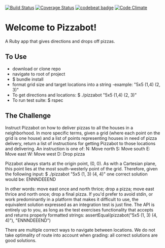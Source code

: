 [![Build Status](https://travis-ci.org/DeweyBanks/pizzabot.svg?branch=master)](https://travis-ci.org/DeweyBanks/pizzabot)
[![Coverage Status](https://coveralls.io/repos/github/DeweyBanks/pizzabot/badge.svg?branch=master)](https://coveralls.io/github/DeweyBanks/pizzabot?branch=master)
[![codebeat badge](https://codebeat.co/badges/9d19d76b-d5d0-4fcf-80aa-52eac85c2913)](https://codebeat.co/projects/github-com-deweybanks-pizzabot-master)
[![Code Climate](https://codeclimate.com/github/DeweyBanks/pizzabot/badges/gpa.svg)](https://codeclimate.com/github/DeweyBanks/pizzabot)

# Welcome to Pizzabot!
A Ruby app that gives directions and drops off pizzas.

## To Use
  - download or clone repo
  - navigate to root of project
  - $ bundle install
  - format grid size and target locations into a string
    -example: "5x5 (1,4) (2, 3)"
  - To get directions and locations:
    $ ./pizzabot "5x5 (1,4) (2, 3)"
  - To run test suite:
    $ rspec

## The Challenge

Instruct Pizzabot on how to deliver pizzas to all the houses in a neighborhood. In more specific terms, given a grid (where each point on the grid is one house) and a list of points representing houses in need of pizza delivery, return a list of instructions for getting Pizzabot to those locations and delivering. An instruction is one of: N: Move north S: Move south E: Move east W: Move west D: Drop pizza

Pizzabot always starts at the origin point, (0, 0). As with a Cartesian plane, this point lies at the most south-westerly point of the grid. Therefore, given the following input: $ ./pizzabot "5x5 (1, 3) (4, 4)" one correct solution would be: ENNNDEEEND

In other words: move east once and north thrice; drop a pizza; move east thrice and north once; drop a final pizza. If you'd prefer to avoid stdin, or work predominantly in a platform that makes it difficult to use, the equivalent solution expressed as an integration test is just fine. The API is entirely up to you, as long as the test exercises functionality that accepts and returns properly formatted strings: assertEqual(pizzabot("5x5 (1, 3) (4, 4)"), "ENNNDEEEND")

There are multiple correct ways to navigate between locations. We do not take optimality of route into account when grading: all correct solutions are good solutions.
